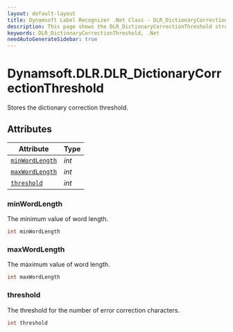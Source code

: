 ```yaml
---
layout: default-layout
title: Dynamsoft Label Recognizer .Net Class - DLR_DictionaryCorrectionThreshold
description: This page shows the DLR_DictionaryCorrectionThreshold struct of Dynamsoft Label Recognizer for .Net Language.
keywords: DLR_DictionaryCorrectionThreshold, .Net
needAutoGenerateSidebar: true
---
```



# Dynamsoft.DLR.DLR_DictionaryCorrectionThreshold
Stores the dictionary correction threshold.

## Attributes
  
| Attribute | Type |
|---------- | ---- |
| [`minWordLength`](#minwordlength) | *int* |
| [`maxWordLength`](#maxwordlength) | *int* |
| [`threshold`](#threshold) | *int* |


### minWordLength
The minimum value of word length.
```csharp
int minWordLength
```

### maxWordLength
The maximum value of word length.
```csharp
int maxWordLength
```

### threshold
The threshold for the number of error correction characters.
```csharp
int threshold
```
